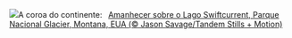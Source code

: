 ![](https://www.bing.com/th?id=OHR.SwiftcurrentLake_PT-BR2467952516_UHD.jpg&w=1000)A coroa do continente:&nbsp;&ensp;[Amanhecer sobre o Lago Swiftcurrent, Parque Nacional Glacier, Montana, EUA (© Jason Savage/Tandem Stills + Motion)](https://www.bing.com/th?id=OHR.SwiftcurrentLake_PT-BR2467952516_UHD.jpg)
<br><br/>
